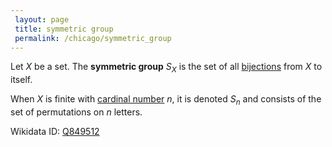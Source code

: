 ```yaml
---
 layout: page
 title: symmetric group
 permalink: /chicago/symmetric_group
---
```

Let $X$ be a set. The **symmetric group** $S_X$ is the set of all [bijections](https://mathgloss.github.io/MathGloss/bijective) from $X$ to itself.

When $X$ is finite with [cardinal number](https://mathgloss.github.io/MathGloss/cardinal_number) $n$, it is denoted $S_n$ and consists of the set of permutations on $n$ letters. 

Wikidata ID: [Q849512](https://www.wikidata.org/wiki/Q849512)